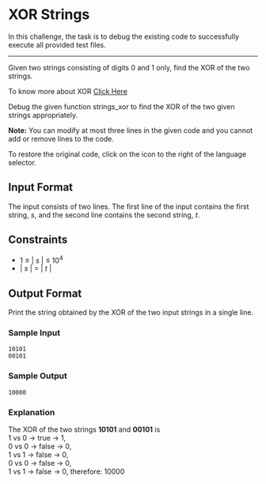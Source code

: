 
# XOR Strings

In this challenge, the task is to debug the existing code to successfully execute all provided test files.

****

Given two strings consisting of digits 0 and 1 only, find the XOR of the two strings.

To know more about XOR [Click Here](https://en.wikipedia.org/wiki/Exclusive_or)

Debug the given function strings_xor to find the XOR of the two given strings appropriately.

**Note:** You can modify at most three lines in the given code and you cannot add or remove lines to the code.

To restore the original code, click on the icon to the right of the language selector.

## Input Format

The input consists of two lines. The first line of the input contains the first string, *s*, and the second line contains the second string, *t*.

## Constraints

* 1 ≤ | *s* | ≤ 10<sup>4</sup>
* | *s* | = | *t* |

## Output Format

Print the string obtained by the XOR of the two input strings in a single line.

### Sample Input

```
10101
00101
```

### Sample Output
```
10000
```

### Explanation

The XOR of the two strings **10101** and **00101** is  
1 vs 0 -> true -> 1,  
0 vs 0 -> false -> 0,  
1 vs 1 -> false -> 0,  
0 vs 0 -> false -> 0,  
1 vs 1 -> false -> 0,
therefore: 10000  